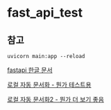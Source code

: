 # fast_api_test

## 참고
```
uvicorn main:app --reload
```
[fastapi 한글 문서](https://fastapi.tiangolo.com/ko/)


[로컬 자동 문서화 - 뭔가 테스트용](http://127.0.0.1:8000/docs)


[로컬 자동 문서화2 - 뭔가 더 보기 좋음](http://127.0.0.1:8000/redoc)



